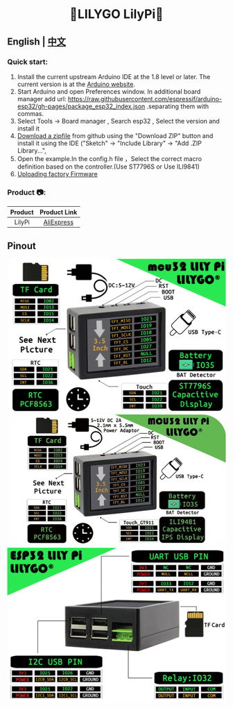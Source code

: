 <h1 align = "center">🌟LILYGO LilyPi🌟</h1>

## **English | [中文](./README_CN.MD)**


<h3 align = "left">Quick start:</h3>

1. Install the current upstream Arduino IDE at the 1.8 level or later. The current version is at the [Arduino website](http://www.arduino.cc/en/main/software).
2. Start Arduino and open Preferences window. In additional board manager add url: https://raw.githubusercontent.com/espressif/arduino-esp32/gh-pages/package_esp32_index.json .separating them with commas.
3. Select Tools -> Board manager , Search esp32 , Select the version and install it
4. [Download a zipfile](https://github.com/Xinyuan-LilyGO/TTGO_TWatch_Library/archive/refs/heads/master.zip) from github using the "Download ZIP" button and install it using the IDE ("Sketch" -> "Include Library" -> "Add .ZIP Library...",  
5. Open the example.In the config.h file ，Select the correct macro definition based on the controller.(Use ST7796S or Use  ILI9841)
6. [Uploading factory Firmware](./firmware/README.MD)

<h3 align = "left">Product 📷:</h3>

| Product |                           Product  Link                            |
| :-----: | :----------------------------------------------------------------: |
| LilyPi  | [AliExpress](https://pt.aliexpress.com/item/1005001447548347.html) |

## Pinout

![](images/Lilypi_ST7796S.jpg)
![](images/Lilypi_ILI9841.jpg)
![](images/Lilypi_.jpg)



